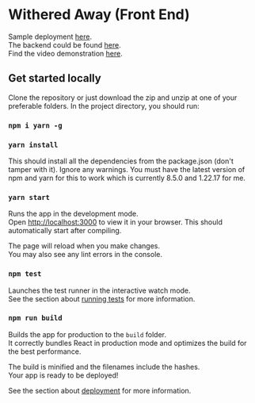 # Withered Away (Front End)

Sample deployment [here](https://withered-away-front-build.onrender.com/).  
The backend could be found [here](https://github.com/niananto/withered-away-back).  
Find the video demonstration [here](https://youtu.be/2lR1TBinnHY).

## Get started locally

Clone the repository or just download the zip and unzip at one of your preferable folders. In the project directory, you should run:

### `npm i yarn -g`
### `yarn install`

This should install all the dependencies from the package.json (don't tamper with it). Ignore any warnings. You must have the latest version of npm and yarn for this to work which is currently 8.5.0 and 1.22.17 for me.

### `yarn start`

Runs the app in the development mode.\
Open [http://localhost:3000](http://localhost:3000) to view it in your browser. This should automatically start after compiling.

The page will reload when you make changes.\
You may also see any lint errors in the console.

### `npm test`

Launches the test runner in the interactive watch mode.\
See the section about [running tests](https://facebook.github.io/create-react-app/docs/running-tests) for more information.

### `npm run build`

Builds the app for production to the `build` folder.\
It correctly bundles React in production mode and optimizes the build for the best performance.

The build is minified and the filenames include the hashes.\
Your app is ready to be deployed!

See the section about [deployment](https://facebook.github.io/create-react-app/docs/deployment) for more information.
